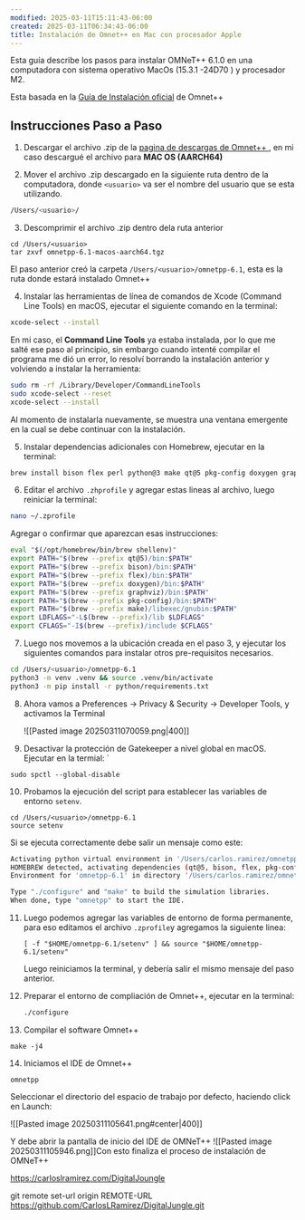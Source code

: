 ```yaml
---
modified: 2025-03-11T15:11:43-06:00
created: 2025-03-11T06:34:43-06:00
title: Instalación de Omnet++ en Mac con procesador Apple
---
```

Esta guía describe los pasos para instalar OMNeT++ 6.1.0 en una computadora con sistema operativo MacOs (15.3.1 -24D70 )  y procesador M2.

Esta basada en la [Guía de Instalación oficial](https://doc.omnetpp.org/omnetpp/InstallGuide.pdf)  de Omnet++

## Instrucciones Paso a Paso

1. Descargar el archivo .zip de la [pagina de descargas de Omnet++ ](https://omnetpp.org/download/), en mi caso descargué el archivo para **MAC OS (AARCH64)**

2. Mover el archivo .zip descargado en la siguiente ruta dentro de la computadora, donde `<usuario>` va ser el nombre del usuario que se esta utilizando.

```sh
/Users/<usuario>/
```

3. Descomprimir el archivo .zip  dentro dela ruta anterior

```
cd /Users/<usuario>
tar zxvf omnetpp-6.1-macos-aarch64.tgz
```

El paso anterior creó la carpeta `/Users/<usuario>/omnetpp-6.1`, esta es la ruta donde estará instalado Omnet++

4. Instalar las herramientas de línea de comandos de Xcode (Command Line Tools) en macOS, ejecutar el siguiente comando en la terminal:

```sh
xcode-select --install
```

En mi caso, el  **Command Line Tools** ya estaba instalada, por lo que me salté ese paso al principio, sin embargo cuando intenté compilar el programa me dió un error, lo resolví borrando la instalación anterior y volviendo a instalar la herramienta:

```bash
sudo rm -rf /Library/Developer/CommandLineTools
sudo xcode-select --reset
xcode-select --install
```

Al momento de instalarla nuevamente, se muestra una ventana emergente en la cual se debe continuar con la instalación.

5. Instalar dependencias adicionales con Homebrew, ejecutar en la terminal:

```bash
brew install bison flex perl python@3 make qt@5 pkg-config doxygen graphviz openscenegraph
```

6. Editar el archivo `.zhprofile` y agregar estas lineas al archivo, luego reiniciar la terminal:

```bash
nano ~/.zprofile
```

Agregar o confirmar que aparezcan esas instrucciones:

```sh
eval "$(/opt/homebrew/bin/brew shellenv)"
export PATH="$(brew --prefix qt@5)/bin:$PATH"
export PATH="$(brew --prefix bison)/bin:$PATH"
export PATH="$(brew --prefix flex)/bin:$PATH"
export PATH="$(brew --prefix doxygen)/bin:$PATH"
export PATH="$(brew --prefix graphviz)/bin:$PATH"
export PATH="$(brew --prefix pkg-config)/bin:$PATH"
export PATH="$(brew --prefix make)/libexec/gnubin:$PATH"
export LDFLAGS="-L$(brew --prefix)/lib $LDFLAGS"
export CFLAGS="-I$(brew --prefix)/include $CFLAGS"
```
7. Luego nos movemos a la ubicación creada en el paso  3, y ejecutar los siguientes comandos para instalar otros pre-requisitos necesarios.

```bash
cd /Users/<usuario>/omnetpp-6.1
python3 -m venv .venv && source .venv/bin/activate
python3 -m pip install -r python/requirements.txt
 ```

8. Ahora vamos a  Preferences -> Privacy & Security -> Developer Tools, y activamos la Terminal

	![[Pasted image 20250311070059.png|400]]

9. Desactivar la protección de Gatekeeper a nivel global en macOS. Ejecutar en la termial:
	`
```
sudo spctl --global-disable
```

10. Probamos la ejecución del script para establecer las variables de entorno `setenv`.
	
```
cd /Users/<usuario>/omnetpp-6.1
source setenv
```

Si se ejecuta correctamente debe salir un mensaje como este:

```sh
Activating python virtual environment in '/Users/carlos.ramirez/omnetpp-6.1/.venv'
HOMEBREW detected, activating dependencies (qt@5, bison, flex, pkg-config, make).
Environment for 'omnetpp-6.1' in directory '/Users/carlos.ramirez/omnetpp-6.1' is ready.

Type "./configure" and "make" to build the simulation libraries.
When done, type "omnetpp" to start the IDE.
```

11. Luego podemos agregar las variables de entorno de forma permanente, para eso editamos el archivo `.zprofile`y agregamos la siguiente linea:

	```text
	[ -f "$HOME/omnetpp-6.1/setenv" ] && source "$HOME/omnetpp-6.1/setenv"
	```

	Luego reiniciamos la terminal, y debería salir el mismo mensaje del paso anterior.

12. Preparar el entorno de compliación de Omnet++, ejecutar en la terminal:
	
	```sh
	./configure
	```

13. Compilar el software Omnet++

```
make -j4
```

14. Iniciamos el IDE de Omnet++ 

```
omnetpp
```

Seleccionar el directorio del espacio de trabajo por defecto, haciendo click en Launch:

![[Pasted image 20250311105641.png#center|400]]

Y debe abrir la pantalla de inicio del IDE de OMNeT++
![[Pasted image 20250311105946.png]]Con esto finaliza el proceso de instalación de OMNeT++

https://carloslramirez.com/DigitalJoungle

git remote set-url origin REMOTE-URL https://github.com/CarlosLRamirez/DigitalJungle.git